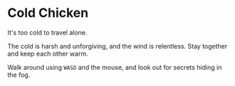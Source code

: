# Cold Chicken

It's too cold to travel alone.

The cold is harsh and unforgiving, and the wind is relentless. Stay together and keep each other warm.

Walk around using `WASD` and the mouse, and look out for secrets hiding in the fog.
